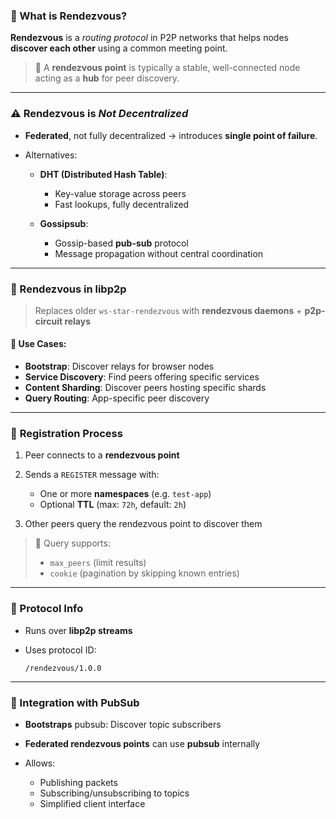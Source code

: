 ### 🤝 What is **Rendezvous**?

**Rendezvous** is a *routing protocol* in P2P networks that helps nodes **discover each other** using a common meeting point.

> 📍 A **rendezvous point** is typically a stable, well-connected node acting as a **hub** for peer discovery.

---

### ⚠️ Rendezvous is *Not Decentralized*

* **Federated**, not fully decentralized → introduces **single point of failure**.
* Alternatives:

  * **DHT (Distributed Hash Table)**:

    * Key-value storage across peers
    * Fast lookups, fully decentralized
  * **Gossipsub**:

    * Gossip-based **pub-sub** protocol
    * Message propagation without central coordination

---

### 🚀 Rendezvous in **libp2p**

> Replaces older `ws-star-rendezvous` with **rendezvous daemons** + **p2p-circuit relays**

#### 🔧 Use Cases:

* **Bootstrap**: Discover relays for browser nodes
* **Service Discovery**: Find peers offering specific services
* **Content Sharding**: Discover peers hosting specific shards
* **Query Routing**: App-specific peer discovery

---

### 📝 **Registration Process**

1. Peer connects to a **rendezvous point**
2. Sends a `REGISTER` message with:

   * One or more **namespaces** (e.g. `test-app`)
   * Optional **TTL** (max: `72h`, default: `2h`)
3. Other peers query the rendezvous point to discover them

> 📘 Query supports:
>
> * `max_peers` (limit results)
> * `cookie` (pagination by skipping known entries)

---

### 🧵 Protocol Info

* Runs over **libp2p streams**
* Uses protocol ID:

  ```text
  /rendezvous/1.0.0
  ```

---

### 🔄 Integration with **PubSub**

* **Bootstraps** pubsub: Discover topic subscribers
* **Federated rendezvous points** can use **pubsub** internally
* Allows:

  * Publishing packets
  * Subscribing/unsubscribing to topics
  * Simplified client interface
